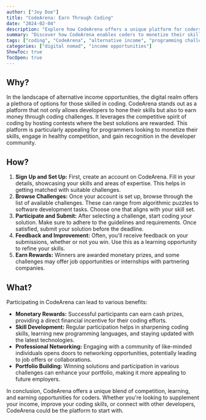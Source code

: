 ```yaml
---
author: ["Joy Doe"]
title: "CodeArena: Earn Through Coding"
date: "2024-02-04"
description: "Explore how CodeArena offers a unique platform for coders to earn money, improve skills, and connect with the developer community through coding challenges."
summary: "Discover how CodeArena enables coders to monetize their skills, engage in competitive coding, and gain professional recognition."
tags: ["coding", "CodeArena", "alternative income", "programming challenges"]
categories: ["digital nomad", "income opportunities"]
ShowToc: true
TocOpen: true
---
```


## **Why?**

In the landscape of alternative income opportunities, the digital realm offers a plethora of options for those skilled in coding. CodeArena stands out as a platform that not only allows developers to hone their skills but also to earn money through coding challenges. It leverages the competitive spirit of coding by hosting contests where the best solutions are rewarded. This platform is particularly appealing for programmers looking to monetize their skills, engage in healthy competition, and gain recognition in the developer community.

## **How?**

1. **Sign Up and Set Up:** First, create an account on CodeArena. Fill in your details, showcasing your skills and areas of expertise. This helps in getting matched with suitable challenges.
2. **Browse Challenges:** Once your account is set up, browse through the list of available challenges. These can range from algorithmic puzzles to software development tasks. Choose one that aligns with your skill set.
3. **Participate and Submit:** After selecting a challenge, start coding your solution. Make sure to adhere to the guidelines and requirements. Once satisfied, submit your solution before the deadline.
4. **Feedback and Improvement:** Often, you'll receive feedback on your submissions, whether or not you win. Use this as a learning opportunity to refine your skills.
5. **Earn Rewards:** Winners are awarded monetary prizes, and some challenges may offer job opportunities or internships with partnering companies.

## **What?**

Participating in CodeArena can lead to various benefits:
- **Monetary Rewards:** Successful participants can earn cash prizes, providing a direct financial incentive for their coding efforts.
- **Skill Development:** Regular participation helps in sharpening coding skills, learning new programming languages, and staying updated with the latest technologies.
- **Professional Networking:** Engaging with a community of like-minded individuals opens doors to networking opportunities, potentially leading to job offers or collaborations.
- **Portfolio Building:** Winning solutions and participation in various challenges can enhance your portfolio, making it more appealing to future employers.

In conclusion, CodeArena offers a unique blend of competition, learning, and earning opportunities for coders. Whether you're looking to supplement your income, improve your coding skills, or connect with other developers, CodeArena could be the platform to start with.